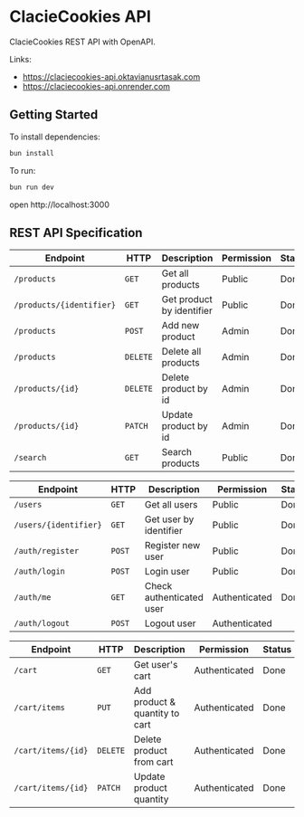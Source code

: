 # ClacieCookies API

ClacieCookies REST API with OpenAPI.

Links:

- <https://claciecookies-api.oktavianusrtasak.com>
- <https://claciecookies-api.onrender.com>

## Getting Started

To install dependencies:

```sh
bun install
```

To run:

```sh
bun run dev
```

open http://localhost:3000

## REST API Specification

| Endpoint                 | HTTP     | Description               | Permission | Status |
| ------------------------ | -------- | ------------------------- | ---------- | ------ |
| `/products`              | `GET`    | Get all products          | Public     | Done   |
| `/products/{identifier}` | `GET`    | Get product by identifier | Public     | Done   |
| `/products`              | `POST`   | Add new product           | Admin      | Done   |
| `/products`              | `DELETE` | Delete all products       | Admin      | Done   |
| `/products/{id}`         | `DELETE` | Delete product by id      | Admin      | Done   |
| `/products/{id}`         | `PATCH`  | Update product by id      | Admin      | Done   |
| `/search`                | `GET`    | Search products           | Public     | Done   |

| Endpoint              | HTTP   | Description              | Permission    | Status |
| --------------------- | ------ | ------------------------ | ------------- | ------ |
| `/users`              | `GET`  | Get all users            | Public        | Done   |
| `/users/{identifier}` | `GET`  | Get user by identifier   | Public        | Done   |
| `/auth/register`      | `POST` | Register new user        | Public        | Done   |
| `/auth/login`         | `POST` | Login user               | Public        | Done   |
| `/auth/me`            | `GET`  | Check authenticated user | Authenticated | Done   |
| `/auth/logout`        | `POST` | Logout user              | Authenticated |

| Endpoint           | HTTP     | Description                    | Permission    | Status |
| ------------------ | -------- | ------------------------------ | ------------- | ------ |
| `/cart`            | `GET`    | Get user's cart                | Authenticated | Done   |
| `/cart/items`      | `PUT`    | Add product & quantity to cart | Authenticated | Done   |
| `/cart/items/{id}` | `DELETE` | Delete product from cart       | Authenticated | Done   |
| `/cart/items/{id}` | `PATCH`  | Update product quantity        | Authenticated | Done   |
